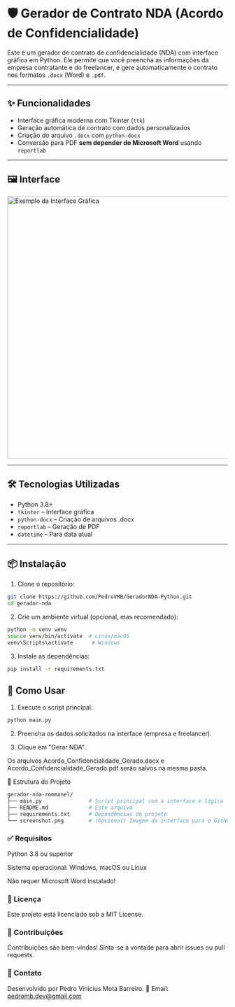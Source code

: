 # 🛡️ Gerador de Contrato NDA (Acordo de Confidencialidade)

Este é um gerador de contrato de confidencialidade (NDA) com interface gráfica em Python. Ele permite que você preencha as informações da empresa contratante e do freelancer, e gere automaticamente o contrato nos formatos `.docx` (Word) e `.pdf`.

---

## ✨ Funcionalidades

- Interface gráfica moderna com Tkinter (`ttk`)
- Geração automática de contrato com dados personalizados
- Criação do arquivo `.docx` com `python-docx`
- Conversão para PDF **sem depender do Microsoft Word** usando `reportlab`

---

## 🖼️ Interface

<img src="App de gerar NDA.png.png" width="600" alt="Exemplo da Interface Gráfica">

---

## 🛠️ Tecnologias Utilizadas

- Python 3.8+
- `tkinter` – Interface gráfica
- `python-docx` – Criação de arquivos .docx
- `reportlab` – Geração de PDF
- `datetime` – Para data atual

---

## 📦 Instalação

1. Clone o repositório:

```bash
git clone https://github.com/PedroVMB/GeradorNDA-Python.git
cd gerador-nda
```

2. Crie um ambiente virtual (opcional, mas recomendado):

```bash
python -m venv venv
source venv/bin/activate  # Linux/macOS
venv\Scripts\activate      # Windows
```

3. Instale as dependências: 

```bash
pip install -r requirements.txt
```

## 🚀 Como Usar

1. Execute o script principal:

```bash
python main.py
```
2. Preencha os dados solicitados na interface (empresa e freelancer).

3. Clique em "Gerar NDA".

Os arquivos Acordo_Confidencialidade_Gerado.docx e Acordo_Confidencialidade_Gerado.pdf serão salvos na mesma pasta.

📁 Estrutura do Projeto
``` bash
gerador-nda-rommanel/
├── main.py               # Script principal com a interface e lógica
├── README.md             # Este arquivo
├── requirements.txt      # Dependências do projeto
└── screenshot.png        # (Opcional) Imagem da interface para o GitHub
```

### ✅ Requisitos

Python 3.8 ou superior

Sistema operacional: Windows, macOS ou Linux

Não requer Microsoft Word instalado!

### 📃 Licença
Este projeto está licenciado sob a MIT License.

### 🤝 Contribuições
Contribuições são bem-vindas! Sinta-se à vontade para abrir issues ou pull requests.

### 💬 Contato
Desenvolvido por Pedro Vinicius Mota Barreiro.
📧 Email: pedromb.dev@gmail.com


